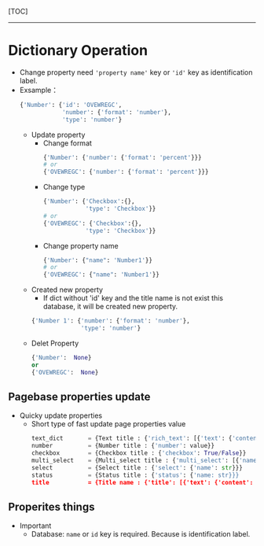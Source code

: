 [TOC]

---
# Dictionary Operation
- Change property need ```'property name'``` key or ```'id'``` key as identification label.
- Exsample：
    ```python
    {'Number': {'id': 'OVEWREGC',
                'number': {'format': 'number'},
                'type': 'number'}
    ```
  - Update property 
    - Change format
      ```python
      {'Number': {'number': {'format': 'percent'}}}
      # or
      {'OVEWREGC': {'number': {'format': 'percent'}}}
      ```
    - Change type
      ```python
      {'Number': {'Checkbox':{},
                  'type': 'Checkbox'}}
      # or
      {'OVEWREGC': {'Checkbox':{},
                  'type': 'Checkbox'}}
      ```
    - Change property name
      ```python
      {'Number': {"name": 'Number1'}}
      # or
      {'OVEWREGC': {"name": 'Number1'}}
      ```
  - Created new property
    - If dict without 'id' key and the title name is not exist this database, it will be created new property.
    ```python
    {'Number 1': {'number': {'format': 'number'}, 
                  'type': 'number'}
    ```
  - Delet Property
    ```python
    {'Number':  None}
    or
    {'OVEWREGC':  None}
    ```

## Pagebase properties update
- Quicky update properties
  - Short type of fast update page properties value
    ```python
    text_dict       = {Text title : {'rich_text': [{'text': {'content': text content}}]}}
    number          = {Number title : {'number': value}}
    checkbox        = {Checkbox title : {'checkbox': True/False}}
    multi_select    = {Multi_select title : {'multi_select': [{'name': str}, {'name': str}]}}
    select          = {Select title : {'select': {'name': str}}}
    status          = {Status title : {'status': {'name: str}}}
    title           = {Title name : {'title': [{'text': {'content': text content}}]}}
    ```

## Properites things
- Important
  - Database: ``name`` or ``id`` key is required.  Because is identification label.
